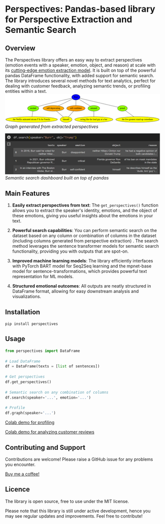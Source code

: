 # Perspectives: Pandas-based library for Perspective Extraction and Semantic Search

## Overview

The Perspectives library offers an easy way to extract perspectives (emotion events with a speaker, emotion, object, and reason) at scale with its [cutting-edge emotion extraction model](https://huggingface.co/helliun/bart-perspectives). It is built on top of the powerful pandas DataFrame functionality, with added support for semantic search. The library introduces several novel methods for text analytics, perfect for dealing with customer feedback, analyzing semantic trends, or profiling entities within a text.
![image](https://github.com/helliun/perspectives/blob/main/burr_perspective.png)
*Graph generated from extracted perspectives*


![image](https://github.com/helliun/perspectives/blob/main/burr_search_example.png)
*Semantic search dashboard built on top of pandas*

## Main Features

1. **Easily extract perspectives from text**: The `get_perspectives()` function allows you to extract the speaker's identity, emotions, and the object of these emotions, giving you useful insights about the emotions in your text.

2. **Powerful search capabilities**: You can perform semantic search on the dataset based on any column or combination of columns in the dataset (including columns generated from perspective extraction) . The search method leverages the sentence transformer models for semantic search functionality, providing you with outputs that are spot-on.

3. **Improved machine learning models**: The library efficiently interfaces with PyTorch BART model for Seq2Seq learning and the mpnet-base model for sentence-transformations, which provides powerful text representation for ML models.

4. **Structured emotional outcomes**: All outputs are neatly structured in DataFrame format, allowing for easy downstream analysis and visualizations.

## Installation

	pip install perspectives

## Usage

```python
from perspectives import DataFrame

# Load DataFrame
df = DataFrame(texts = [list of sentences]) 

# Get perspectives
df.get_perspectives()

# Semantic search on any combination of columns
df.search(speaker='...', emotion='...')

# Profile
df.graph(speaker='...')
```

[Colab demo for profiling](https://colab.research.google.com/drive/1asovKRUHmsZfZo8Iz18q_dfAJXzahhmB?usp=sharing)

[Colab demo for analyzing customer reviews](https://colab.research.google.com/drive/1XNWUqJbDNSLJz5kRyeQZaJyLaS_U2BG-?usp=sharing)

## Contributing and Support

Contributions are welcome! Please raise a GitHub issue for any problems you encounter.

[Buy me a coffee!](https://www.buymeacoffee.com/helliun)

## Licence

The library is open source, free to use under the MIT license. 

Please note that this library is still under active development, hence you may see regular updates and improvements. Feel free to contribute!
